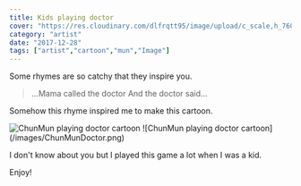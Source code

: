 ```yaml
---
title: Kids playing doctor
cover: "https://res.cloudinary.com/dlfrqtt95/image/upload/c_scale,h_760,w_960/v1610144332/ChunMunDoctor_xucpkx.png"
category: "artist"
date: "2017-12-28"
tags: ["artist","cartoon","mun","Image"]
---
```


Some rhymes are so catchy that they inspire you.

> ...Mama called the doctor
>   And the doctor said...

Somehow this rhyme inspired me to make this cartoon.

<picture>
  <source srcset="https://res.cloudinary.com/dlfrqtt95/image/upload/c_scale,h_721,w_960/v1610144336/ChunMunChristmas_hjrgyi.webp" type="image/webp">
  <source srcset="https://res.cloudinary.com/dlfrqtt95/image/upload/c_scale,h_721,w_960/v1610144336/ChunMunChristmas_hjrgyi.png" type="image/jpeg"> 
  <img src="https://res.cloudinary.com/dlfrqtt95/image/upload/c_scale,h_760,w_960/v1610144332/ChunMunDoctor_xucpkx.png" alt="ChunMun playing doctor cartoon">
</picture>
![ChunMun playing doctor cartoon](/images/ChunMunDoctor.png)

I don't know about you but I played this game a lot when I was a kid.

Enjoy!
